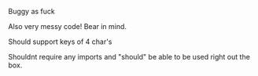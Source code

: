 Buggy as fuck

Also very messy code! Bear in mind.

Should support keys of 4 char's

Shouldnt require any imports and "should" be able to be used right out the box.
